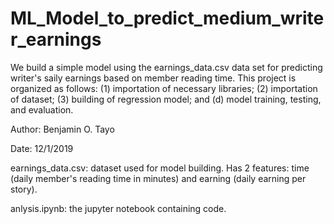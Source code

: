 # ML_Model_to_predict_medium_writer_earnings
We build a simple model using the earnings_data.csv data set for predicting writer's saily earnings based on member reading time. This project is organized as follows: (1) importation of necessary libraries; (2) importation of dataset; (3) building of regression model; and (d) model training, testing, and evaluation.

Author: Benjamin O. Tayo 

Date: 12/1/2019

earnings_data.csv: dataset used for model building. Has 2 features: time (daily member's reading time in minutes) and earning (daily earning per story).

anlysis.ipynb: the jupyter notebook containing code.
